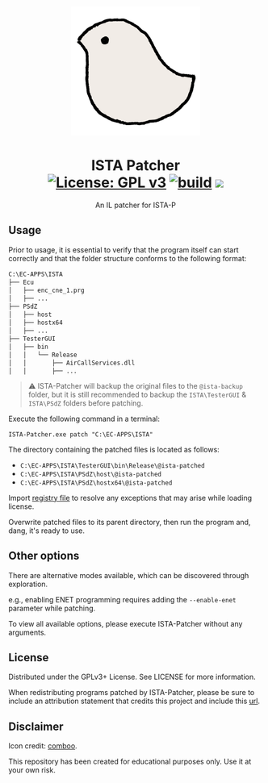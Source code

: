 <div align="center">
<img alt="LOGO" src="assets/patcher-icon.png" width="256" height="256" />

# ISTA Patcher <br/> [![License: GPL v3](https://img.shields.io/github/license/tautcony/ISTA-Patcher?style=flat-square)](https://www.gnu.org/licenses/gpl-3.0) [![build](https://img.shields.io/github/actions/workflow/status/tautcony/ISTA-Patcher/build.yml?style=flat-square)](https://github.com/tautcony/ISTA-Patcher/actions) [![](https://img.shields.io/github/downloads/tautcony/ISTA-Patcher/total.svg?style=flat-square)](https://github.com/tautcony/ISTA-Patcher/releases)

An IL patcher for ISTA-P

</div>

## Usage

Prior to usage, it is essential to verify that the program itself can start correctly and that the folder structure conforms to the following format:

```
C:\EC-APPS\ISTA
├── Ecu
│   ├── enc_cne_1.prg
│   ├── ...
├── PSdZ
│   ├── host
│   ├── hostx64
│   ├── ...
├── TesterGUI
│   ├── bin
│   │   └── Release
│   │       ├── AirCallServices.dll
│   │       ├── ...
```

> ⚠️ ISTA-Patcher will backup the original files to the `@ista-backup` folder, but it is still recommended to backup the `ISTA\TesterGUI` & `ISTA\PSdZ` folders before patching.

Execute the following command in a terminal:

```shell
ISTA-Patcher.exe patch "C:\EC-APPS\ISTA"
```

The directory containing the patched files is located as follows:
- `C:\EC-APPS\ISTA\TesterGUI\bin\Release\@ista-patched`
- `C:\EC-APPS\ISTA\PSdZ\host\@ista-patched`
- `C:\EC-APPS\ISTA\PSdZ\hostx64\@ista-patched`

Import [registry file](assets/license.reg) to resolve any exceptions that may arise while loading license.

Overwrite patched files to its parent directory, then run the program and, dang, it's ready to use.

## Other options

There are alternative modes available, which can be discovered through exploration.

e.g., enabling ENET programming requires adding the `--enable-enet` parameter while patching.

To view all available options, please execute ISTA-Patcher without any arguments.

## License

Distributed under the GPLv3+ License. See LICENSE for more information.

When redistributing programs patched by ISTA-Patcher, please be sure to include an attribution statement that credits this project and include this [url](https://github.com/tautcony/ISTA-Patcher).

## Disclaimer

Icon credit: [comboo](https://twitter.com/comboo28).

This repository has been created for educational purposes only. Use it at your own risk.
